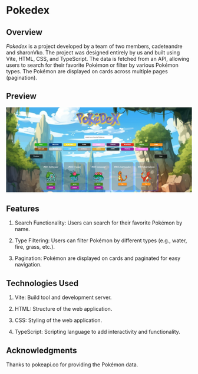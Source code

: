 # Pokedex

## Overview

_Pokedex_ is a project developed by a team of two members, cadeteandre and sharonVko. The project was designed entirely by us and built using Vite, HTML, CSS, and TypeScript. The data is fetched from an API, allowing users to search for their favorite Pokémon or filter by various Pokémon types. The Pokémon are displayed on cards across multiple pages (pagination).

## Preview

![screenshot](./src/images/previewIMG.png)

## Features

1. Search Functionality: Users can search for their favorite Pokémon by name.

2. Type Filtering: Users can filter Pokémon by different types (e.g., water, fire, grass, etc.).

3. Pagination: Pokémon are displayed on cards and paginated for easy navigation.

## Technologies Used

1. Vite: Build tool and development server.

2. HTML: Structure of the web application.

3. CSS: Styling of the web application.

4. TypeScript: Scripting language to add interactivity and functionality.

## Acknowledgments

Thanks to pokeapi.co for providing the Pokémon data.
